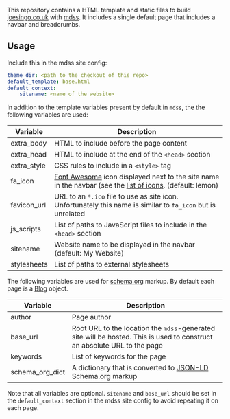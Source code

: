 This repository contains a HTML template and static files to build
[joesingo.co.uk](http://joesingo.co.uk) with
[mdss](https://github.com/joesingo/mdss/tree/dev/). It includes a single
default page that includes a navbar and breadcrumbs.

## Usage

Include this in the mdss site config:

```yaml
theme_dir: <path to the checkout of this repo>
default_template: base.html
default_context:
    sitename: <name of the website>
```

In addition to the template variables present by default in `mdss`, the
the following variables are used:

| Variable    | Description |
| ----------- | ----------- |
| extra_body  | HTML to include before the page content |
| extra_head  | HTML to include at the end of the `<head>` section |
| extra_style | CSS rules to include in a `<style>` tag |
| fa_icon     | [Font Awesome](https://fontawesome.com/) icon displayed next to the site name in the navbar (see the [list of icons](https://fontawesome.com/icons?d=gallery). (default: lemon) |
| favicon_url | URL to an `*.ico` file to use as site icon. Unfortunately this name is similar to `fa_icon` but is unrelated |
| js_scripts  | List of paths to JavaScript files to include in the `<head>` section |
| sitename    | Website name to be displayed in the navbar (default: My Website) |
| stylesheets | List of paths to external stylesheets |

The following variables are used for [schema.org](https://schema.org) markup.
By default each page is a [Blog](https://schema.org/Blog) object.

| Variable        | Description |
| --------------- | ----------- |
| author          | Page author |
| base_url        | Root URL to the location the `mdss`-generated site will be hosted. This is used to construct an absolute URL to the page |
| keywords        | List of keywords for the page |
| schema_org_dict | A dictionary that is converted to [JSON-LD](https://developers.google.com/search/docs/guides/intro-structured-data) Schema.org markup |

Note that all variables are optional. `sitename` and `base_url` should be set
in the `default_context` section in the mdss site config to avoid repeating it
on each page.
